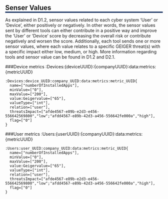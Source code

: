<!--**
 @file
 @copyright FHNW Switzerland 2022, FHNW
 @authors JongGwan An [kman3212@gmail.com]
-->

#
<h2 style="box-shadow: 0px 4px 0px 0px #233c68;">Senser Values</h2>
As explained in D1.2, sensor values related to each cyber system ‘User’ or ‘Device’, either positively or negatively. In other words, the sensor values sent by different tools can either contribute in a positive way and improve the ‘User’ or ‘Device’ score by decreasing the overall risk or contribute negatively and worsen the score. Additionally, each tool sends one or more sensor values, where each value relates to a specific GEIGER threat(s) with a specific impact either low, medium, or high. More information regarding tools and sensor value can be found in D1.2 and D2.1. 

###Device metrics
:Devices:{deviceUUID}:{companyUUID}:data:metrics:{metricUUID}
```
:Devices:device_UUID:company_UUID:data:metrics:metric_UUID{
  name=["numberOfInstalledApps"],
  minValue=["0"],
  maxValue=["200"],
  value:Geigervalue=["65"],
  valueType=["int"],
  relation=["user"],
  threatsImpact=["afde4567-e89b-e2d3-e456-556642569800","low";"afdd4567-e89b-42d3-a456-556642fe000a","high"],
  flag=["0"]
}
```

###User metrics
:Users:{userUUID}:{companyUUID}:data:metrics:{metricUUID}
```
:Users:user_UUID:company_UUID:data:metrics:metric_UUID{
  name=["numberOfInstalledApps"],
  minValue=["0"],
  maxValue=["200"],
  value:Geigervalue=["65"],
  valueType=["int"],
  relation=["user"],
  threatsImpact=["afde4567-e89b-e2d3-e456-556642569800","low";"afdd4567-e89b-42d3-a456-556642fe000a","high"],
  flag=["0"]
}
```